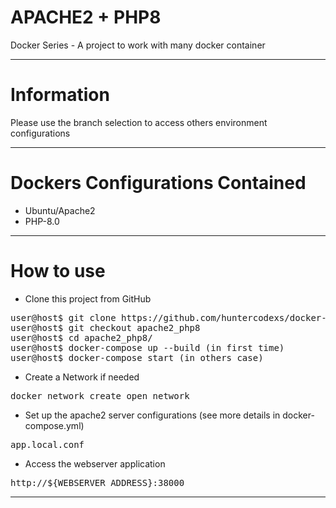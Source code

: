 
# APACHE2 + PHP8
Docker Series - A project to work with many docker container

-------------------

# Information

Please use the branch selection to access others environment configurations

-------------------

# Dockers Configurations Contained

- Ubuntu/Apache2
- PHP-8.0

-------------------

# How to use

- Clone this project from GitHub

<pre>
user@host$ git clone https://github.com/huntercodexs/docker-series.git .
user@host$ git checkout apache2_php8
user@host$ cd apache2_php8/
user@host$ docker-compose up --build (in first time)
user@host$ docker-compose start (in others case)
</pre>

- Create a Network if needed

<pre>
docker network create open_network
</pre>

- Set up the apache2 server configurations (see more details in docker-compose.yml)

<pre>
app.local.conf
</pre>

- Access the webserver application

<pre>
http://${WEBSERVER_ADDRESS}:38000
</pre>

-------------------

